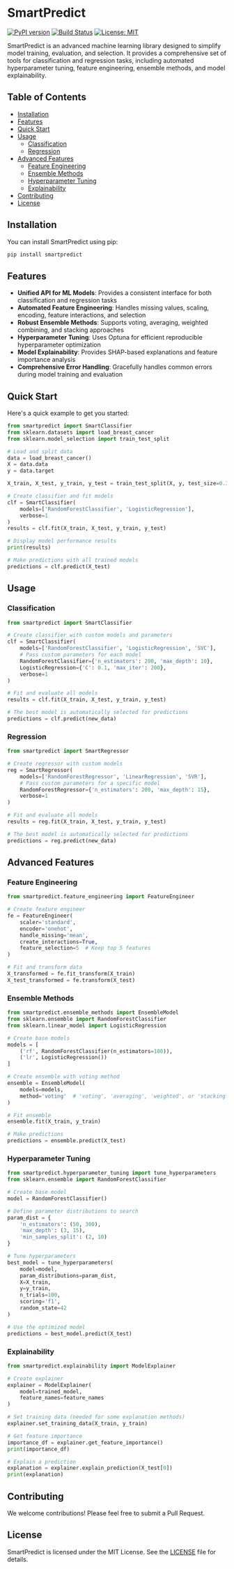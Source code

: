 # SmartPredict

[![PyPI version](https://badge.fury.io/py/smartpredict.svg)](https://pypi.org/project/smartpredict/)
[![Build Status](https://github.com/SubaashNair/SmartPredict/actions/workflows/pypi-publish.yml/badge.svg)](https://github.com/SubaashNair/SmartPredict/actions/workflows/pypi-publish.yml)
[![License: MIT](https://img.shields.io/badge/License-MIT-yellow.svg)](https://opensource.org/licenses/MIT)

SmartPredict is an advanced machine learning library designed to simplify model training, evaluation, and selection. It provides a comprehensive set of tools for classification and regression tasks, including automated hyperparameter tuning, feature engineering, ensemble methods, and model explainability.

## Table of Contents

- [Installation](#installation)
- [Features](#features)
- [Quick Start](#quick-start)
- [Usage](#usage)
  - [Classification](#classification)
  - [Regression](#regression)
- [Advanced Features](#advanced-features)
  - [Feature Engineering](#feature-engineering)
  - [Ensemble Methods](#ensemble-methods)
  - [Hyperparameter Tuning](#hyperparameter-tuning)
  - [Explainability](#explainability)
- [Contributing](#contributing)
- [License](#license)

## Installation

You can install SmartPredict using pip:

```bash
pip install smartpredict
```

## Features

- **Unified API for ML Models**: Provides a consistent interface for both classification and regression tasks
- **Automated Feature Engineering**: Handles missing values, scaling, encoding, feature interactions, and selection
- **Robust Ensemble Methods**: Supports voting, averaging, weighted combining, and stacking approaches
- **Hyperparameter Tuning**: Uses Optuna for efficient reproducible hyperparameter optimization
- **Model Explainability**: Provides SHAP-based explanations and feature importance analysis
- **Comprehensive Error Handling**: Gracefully handles common errors during model training and evaluation

## Quick Start

Here's a quick example to get you started:

```python
from smartpredict import SmartClassifier
from sklearn.datasets import load_breast_cancer
from sklearn.model_selection import train_test_split

# Load and split data
data = load_breast_cancer()
X = data.data
y = data.target

X_train, X_test, y_train, y_test = train_test_split(X, y, test_size=0.3, random_state=42)

# Create classifier and fit models
clf = SmartClassifier(
    models=['RandomForestClassifier', 'LogisticRegression'], 
    verbose=1
)
results = clf.fit(X_train, X_test, y_train, y_test)

# Display model performance results
print(results)

# Make predictions with all trained models
predictions = clf.predict(X_test)
```

## Usage

### Classification

```python
from smartpredict import SmartClassifier

# Create classifier with custom models and parameters
clf = SmartClassifier(
    models=['RandomForestClassifier', 'LogisticRegression', 'SVC'],
    # Pass custom parameters for each model
    RandomForestClassifier={'n_estimators': 200, 'max_depth': 10},
    LogisticRegression={'C': 0.1, 'max_iter': 200},
    verbose=1
)

# Fit and evaluate all models
results = clf.fit(X_train, X_test, y_train, y_test)

# The best model is automatically selected for predictions
predictions = clf.predict(new_data)
```

### Regression

```python
from smartpredict import SmartRegressor

# Create regressor with custom models
reg = SmartRegressor(
    models=['RandomForestRegressor', 'LinearRegression', 'SVR'],
    # Pass custom parameters for a specific model
    RandomForestRegressor={'n_estimators': 200, 'max_depth': 15},
    verbose=1
)

# Fit and evaluate all models
results = reg.fit(X_train, X_test, y_train, y_test)

# The best model is automatically selected for predictions
predictions = reg.predict(new_data)
```

## Advanced Features

### Feature Engineering

```python
from smartpredict.feature_engineering import FeatureEngineer

# Create feature engineer
fe = FeatureEngineer(
    scaler='standard',
    encoder='onehot',
    handle_missing='mean',
    create_interactions=True,
    feature_selection=5  # Keep top 5 features
)

# Fit and transform data
X_transformed = fe.fit_transform(X_train)
X_test_transformed = fe.transform(X_test)
```

### Ensemble Methods

```python
from smartpredict.ensemble_methods import EnsembleModel
from sklearn.ensemble import RandomForestClassifier
from sklearn.linear_model import LogisticRegression

# Create base models
models = [
    ('rf', RandomForestClassifier(n_estimators=100)),
    ('lr', LogisticRegression())
]

# Create ensemble with voting method
ensemble = EnsembleModel(
    models=models,
    method='voting'  # 'voting', 'averaging', 'weighted', or 'stacking'
)

# Fit ensemble
ensemble.fit(X_train, y_train)

# Make predictions
predictions = ensemble.predict(X_test)
```

### Hyperparameter Tuning

```python
from smartpredict.hyperparameter_tuning import tune_hyperparameters
from sklearn.ensemble import RandomForestClassifier

# Create base model
model = RandomForestClassifier()

# Define parameter distributions to search
param_dist = {
    'n_estimators': (50, 300),
    'max_depth': (3, 15),
    'min_samples_split': (2, 10)
}

# Tune hyperparameters
best_model = tune_hyperparameters(
    model=model,
    param_distributions=param_dist,
    X=X_train,
    y=y_train,
    n_trials=100,
    scoring='f1',
    random_state=42
)

# Use the optimized model
predictions = best_model.predict(X_test)
```

### Explainability

```python
from smartpredict.explainability import ModelExplainer

# Create explainer
explainer = ModelExplainer(
    model=trained_model,
    feature_names=feature_names
)

# Set training data (needed for some explanation methods)
explainer.set_training_data(X_train, y_train)

# Get feature importance
importance_df = explainer.get_feature_importance()
print(importance_df)

# Explain a prediction
explanation = explainer.explain_prediction(X_test[0])
print(explanation)
```

## Contributing

We welcome contributions! Please feel free to submit a Pull Request.

## License

SmartPredict is licensed under the MIT License. See the [LICENSE](LICENSE) file for details.